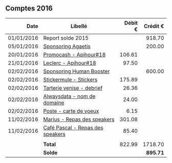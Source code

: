 
## Comptes 2016

| Date       | Libellé                                                                            | Débit €   | Crédit €  |
|-----------:|------------------------------------------------------------------------------------|----------:|----------:|
| 01/01/2016 | Report solde 2015                                                                  |           |    918.70 |
| 05/01/2016 | [Sponsoring Agaetis](invoices/out/201512_01_agaetis.pdf)                           |           |    200.00 |
| 20/01/2016 | [Promocash - Apihour#18](invoices/in/201601_01_promocash.pdf)                      |    106.61 |           |
| 21/01/2016 | [Leclerc - Apihour#18](invoices/in/201602_02_leclerc.pdf)                          |     97.50 |           |
| 02/02/2016 | [Sponsoring Human Booster](../2016/invoices/out/201601_01_humanbooster.pdf)        |           |    600.00 |
| 02/02/2016 | [Stickermule - Stickers](../2016/invoices/in/201602_01_stickermule.pdf)            |    175.89 |           |
| 02/02/2016 | [Tarterie venise - debrief](../2016/invoices/in/201601_03_tarterie_venise.pdf)     |     26.36 |           |
| 02/02/2016 | [Alwaysdata - nom de domaine](invoices/in/201601_04_alwaysdata.pdf)                |     24.00 |           |
| 02/02/2016 | [Poste - carte de voeux](invoices/in/201601_05_post.pdf)                           |      6.15 |           |
| 11/02/2016 | [Marius - Repas des speakers](invoices/in/201602_02_marius.pdf)                    |    301.08 |           |
| 11/02/2016 | [Café Pascal - Repas des speakers](invoices/in/201602_03_pascal.pdf)               |     85.40 |           |
|            |                                                                                    |           |           |
|            |                                                                          **Total** |    822.99 |   1718.70 |
|            |                                                                          **Solde** |           | **895.71**|
